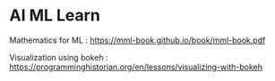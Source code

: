 # AI ML Learn

Mathematics for ML :
https://mml-book.github.io/book/mml-book.pdf

Visualization using bokeh :
https://programminghistorian.org/en/lessons/visualizing-with-bokeh
